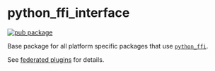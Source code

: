 # python_ffi_interface

[![pub package](https://img.shields.io/pub/v/python_ffi_platform_interface.svg)](https://pub.dev/packages/python_ffi_platform_interface)

Base package for all platform specific packages that
use [`python_ffi`](https://pub.dev/packages/python_ffi).

See [federated plugins](https://docs.flutter.dev/development/packages-and-plugins/developing-packages#federated-plugins)
for details.
